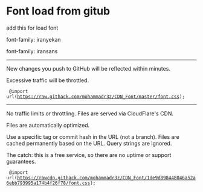 # Font load from gitub
add this for load font

font-family: iranyekan

font-family: iransans

-----------------------------------------------------------------------------

New changes you push to GitHub will be reflected within minutes.

Excessive traffic will be throttled.

<code> @import url(https://raw.githack.com/mohammadr3z/CDN_Font/master/font.css); </code>

-----------------------------------------------------------------------------

No traffic limits or throttling. Files are served via CloudFlare's CDN.

Files are automatically optimized.

Use a specific tag or commit hash in the URL (not a branch). Files are cached permanently based on the URL. Query strings are ignored.

The catch: this is a free service, so there are no uptime or support guarantees.

<code> @import url(https://rawcdn.githack.com/mohammadr3z/CDN_Font/1de9d898448046a52a6ebb793995a174b4f26f78/font.css); </code>
